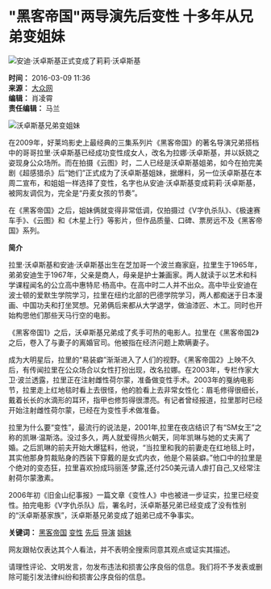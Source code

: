 # "黑客帝国"两导演先后变性 十多年从兄弟变姐妹

![安迪·沃卓斯基正式变成了莉莉·沃卓斯基](http://upload.chengdu.cn/2016/0309/1457494588815.png)

**时间：** 2016-03-09 11:36  
**来源：** [大众网](http://www.dzwww.com/yule/yulezhuanti/mtcbg/201603/t20160309_10641315.htm "丹麦女孩feel")  
**编辑：** 肖凌霄  
**责任编辑：** 马兰  

![沃卓斯基兄弟变姐妹](http://upload.chengdu.cn/2016/0309/1457494588743.jpg)

在2009年，好莱坞影史上最经典的三集系列片《黑客帝国》的著名导演兄弟搭档中的哥哥拉里·沃卓斯基已经成功变性成女人，改名为拉娜·沃卓斯基，并以妖娆之姿现身公众场所。而在拍摄《云图》时，二人已经是沃卓斯基姐弟，如今在拍完美剧《超感猎杀》后“她们”正式成为了沃卓斯基姐妹，据爆料，另一位沃卓斯基在本周二宣布，和姐姐一样选择了变性，名字也从安迪·沃卓斯基变成莉莉·沃卓斯基，被网友调侃为，完全是“丹麦女孩的节奏”。

在《黑客帝国》之后，姐妹俩就变得非常低调，仅拍摄过《V字仇杀队》、《极速赛车手》、《云图》和《木星上行》等影片，但作品质量、口碑、票房远不及《黑客帝国》系列。

**简介**

拉里·沃卓斯基和安迪·沃卓斯基出生在芝加哥一个波兰裔家庭，拉里生于1965年，弟弟安迪生于1967年，父亲是商人，母亲是护士兼画家。两人就读于以艺术和科学课程闻名的公立高中惠特尼·杨高中。在高中时二人并不出众。高中毕业安迪在波士顿的爱默生学院学习，拉里在纽约北部的巴德学院学习，两人都痴迷于日本漫画、中国功夫和打坐冥想。兄弟俩后来都从大学退学，做油漆匠、木工。同时也开始构思他们那些天马行空的电影。

《黑客帝国1》之后，沃卓斯基兄弟成了炙手可热的电影人。拉里在《黑客帝国2》之后，卷入了与妻子的离婚官司。他被指在经济问题上欺瞒妻子。

成为大明星后，拉里的“易装癖”渐渐进入了人们的视野。《黑客帝国2》上映不久后，有传闻拉里在公众场合以女性打扮出现，改名拉娜。在2003年，专栏作家大卫·波兰透露，拉里正在注射雌性荷尔蒙，准备做变性手术。2003年的戛纳电影节，拉里走上红地毯时看上去很怪，他的脸看上去非常女性化：眉毛修得很细长，戴着长长的水滴形的耳环，指甲也修剪得很漂亮。有记者曾经报道，拉里那时已经开始注射雌性荷尔蒙，已经在为变性手术做准备。

拉里为什么要“变性”，最流行的说法是，2001年,拉里在夜店结识了有“SM女王”之称的凯琳·温斯洛。没过多久，两人就爱得热火朝天，同年凯琳与她的丈夫离了婚。之后凯琳的前夫开始大爆猛料，他说，“当拉里和我的前妻走在红地毯上时，其实他那身剪裁贴身的西装下穿戴的是女式内衣，他是个易装癖。”他口中的拉里是个绝对的变态狂，拉里喜欢扮成玛丽莲·梦露,还付250美元请人虐打自己,又经常注射荷尔蒙激素。

2006年初《旧金山纪事报》一篇文章《变性人》中也被进一步证实，拉里已经变性。拍完电影《V字仇杀队》后，署名时，沃卓斯基兄弟已经变成了没有性别的“沃卓斯基家族”，沃卓斯基兄弟变成了姐弟已成不争事实。

**关键词：** [黑客帝国](http://app.chengdu.cn/tags.php?tag=%E9%BB%91%E5%AE%A2%E5%B8%9D%E5%9B%BD "黑客帝国") [变性](http://app.chengdu.cn/tags.php?tag=%E5%8F%98%E6%80%A7 "变性") [先后](http://app.chengdu.cn/tags.php?tag=%E5%85%88%E5%90%8E "先后") [导演](http://app.chengdu.cn/tags.php?tag=%E5%AF%BC%E6%BC%94 "导演") [姐妹](http://app.chengdu.cn/tags.php?tag=%E5%A7%90%E5%A6%B9 "姐妹")  

网友跟帖仅表达其个人看法，并不表明全搜索同意其观点或证实其描述。

请理性评论、文明发言，勿发布违法和损害公序良俗的信息。我们将不予发表或删除可能引发法律纠纷和损害公序良俗的信息。